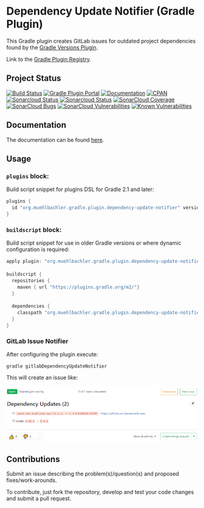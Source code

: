 # Dependency Update Notifier (Gradle Plugin)

This Gradle plugin creates GitLab issues for outdated project dependencies found by the [Gradle Versions Plugin](https://github.com/ben-manes/gradle-versions-plugin).

Link to the [Gradle Plugin Registry](https://plugins.gradle.org/plugin/org.muehlbachler.gradle.plugin.dependency-update-notifier).


## Project Status

[![Build Status](https://travis-ci.org/muhlba91/gradle-dependency-update-notifier.svg?branch=master)](https://travis-ci.org/muhlba91/gradle-dependency-update-notifier)
[![Gradle Plugin Portal](https://img.shields.io/maven-metadata/v/https/plugins.gradle.org/m2/org/muehlbachler/gradle/plugin/dependency-update-notifier/org.muehlbachler.gradle.plugin.dependency-update-notifier.gradle.plugin/maven-metadata.xml.svg?label=Gradle%20Plugin)](https://plugins.gradle.org/plugin/org.muehlbachler.gradle.plugin.dependency-update-notifier)
[![Documentation](https://img.shields.io/badge/docs-latest-yellow.svg)](https://muhlba91.github.io/gradle-dependency-update-notifier)
[![CPAN](https://img.shields.io/cpan/l/Config-Augeas.svg)](https://github.com/muhlba91/gradle-dependency-update-notifier/blob/master/LICENSE)
[![Sonarcloud Status](https://sonarcloud.io/api/project_badges/measure?project=org.muehlbachler.gradle.plugin.dependency-update-notifier&metric=alert_status)](https://sonarcloud.io/dashboard?id=org.muehlbachler.gradle.plugin.dependency-update-notifier)
[![Sonarcloud Status](https://sonarcloud.io/api/project_badges/measure?project=org.muehlbachler.gradle.plugin.dependency-update-notifier&metric=security_rating)](https://sonarcloud.io/component_measures/metric/security_rating/list?id=org.muehlbachler.gradle.plugin.dependency-update-notifier)
[![SonarCloud Coverage](https://sonarcloud.io/api/project_badges/measure?project=org.muehlbachler.gradle.plugin.dependency-update-notifier&metric=coverage)](https://sonarcloud.io/component_measures/metric/coverage/list?id=org.muehlbachler.gradle.plugin.dependency-update-notifier)
[![SonarCloud Bugs](https://sonarcloud.io/api/project_badges/measure?project=org.muehlbachler.gradle.plugin.dependency-update-notifier&metric=bugs)](https://sonarcloud.io/component_measures/metric/reliability_rating/list?id=org.muehlbachler.gradle.plugin.dependency-update-notifier)
[![SonarCloud Vulnerabilities](https://sonarcloud.io/api/project_badges/measure?project=org.muehlbachler.gradle.plugin.dependency-update-notifier&metric=vulnerabilities)](https://sonarcloud.io/component_measures/metric/security_rating/list?id=org.muehlbachler.gradle.plugin.dependency-update-notifier)
[![Known Vulnerabilities](https://snyk.io/test/github/muhlba91/gradle-dependency-update-notifier/badge.svg?targetFile=build.gradle)](https://snyk.io/test/github/muhlba91/gradle-dependency-update-notifier?targetFile=build.gradle)


## Documentation

The documentation can be found [here](https://muhlba91.github.io/gradle-dependency-update-notifier).


## Usage

### `plugins` block:

Build script snippet for plugins DSL for Gradle 2.1 and later:

```groovy
plugins {
  id "org.muehlbachler.gradle.plugin.dependency-update-notifier" version "$version"
}
```

### `buildscript` block:

Build script snippet for use in older Gradle versions or where dynamic configuration is required:

```groovy
apply plugin: "org.muehlbachler.gradle.plugin.dependency-update-notifier"

buildscript {
  repositories {
    maven { url "https://plugins.gradle.org/m2/"}
  }

  dependencies {
    classpath "org.muehlbachler.gradle.plugin.dependency-update-notifier:$version"
  }
}
```

### GitLab Issue Notifier

After configuring the plugin execute:

```
gradle gitlabDependencyUpdateNotifier
```

This will create an issue like:

![Created Issue](docs/images/issue.png)


## Contributions

Submit an issue describing the problem(s)/question(s) and proposed fixes/work-arounds.

To contribute, just fork the repository, develop and test your code changes and submit a pull request.
